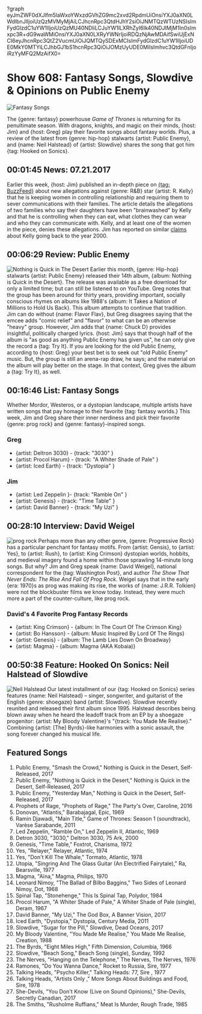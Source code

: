 ?graph eyJmZWF0dXJlfm5laWxoYWxzdGVhZG9mc2xvd2RpdmUiOnsiYXJ0aXN0LWdlbnJlIjoiUzQzMVMyMjAiLCJhcnRpc3QtdHJhY2siOiJNMTQzWTUzNSIsImFydGlzdC1uYW1lIjoiUzQzMU40NDIiLCJuYW1lLXRhZyI6Ik40NDJIMjM1In0sImxpc3R+dG9waWMiOnsiYXJ0aXN0LXRyYWNrIjoiRDQzNjAwMDAifSwiUjExNCI6eyJhcnRpc3QtZ2VucmUiOiJQMTQySDExMCIsImFydGlzdC1uYW1lIjoiUDE0MkY0MTYiLCJhbGJ1bS1hcnRpc3QiOiJOMzUyUDE0MiIsImhvc3QtdGFnIjoiRzYyMFQ2MzAifX0=

# Show 608: Fantasy Songs, Slowdive & Opinions on Public Enemy

![Fantasy Songs](https://sound-images.s3.amazonaws.com/images/2017/fantasysongs_web.png)

The {genre: fantasy} powerhouse *Game of Thrones* is returning for its penultimate season. With dragons, knights, and magic on their minds, {host: Jim} and {host: Greg} play their favorite songs about fantasy worlds. Plus, a review of the latest from {genre: hip-hop} stalwarts {artist: Public Enemy}, and {name: Neil Halstead} of {artist: Slowdive} shares the song that got him {tag: Hooked on Sonics}.

## 00:01:45 News: 07.21.2017
Earlier this week, {host: Jim} published an in-depth piece on [{tag: BuzzFeed}](https://www.buzzfeed.com/jimderogatis/parents-told-police-r-kelly-is-keeping-women-in-a-cult?utm_term=.mdBWpOy7w#.eeD1pqY8d) about new allegations against {genre: R&B} star {artist: R. Kelly} that he is keeping women in controlling relationship and requiring them to sever communications with their families. The article details the allegations of two families who say their daughters have been "brainwashed" by Kelly and that he is controlling when they can eat, what clothes they can wear and who they can communicate with. Kelly, and at least one of the women in the piece, denies these allegations. Jim has reported on similar [claims](http://chicago.suntimes.com/news/sun-times-archive-r-kelly-accused-of-sex-with-teenage-girls/) about Kelly going back to the year 2000. 

## 00:06:29 Review: Public Enemy
![Nothing is Quick in The Desert](https://sound-images.s3.amazonaws.com/images/2017/public%20enemy.jpg)
Earlier this month, {genre: Hip-hop} stalwarts {artist: Public Enemy} released their 14th album, {album: Nothing is Quick in the Desert}. The release was available as a free download for only a limited time; but can still be listened to on YouTube.
Greg notes that the group has been around for thirty years, providing important, socially conscious rhymes on albums like 1988's {album: It Takes a Nation of Millions to Hold Us Back}. This album attempts to continue that tradition.
Jim can do without {name: Flavor Flav}, but Greg disagrees saying that the emcee adds "comic relief" and "flavor" to what can be an otherwise "heavy" group. However, Jim adds that {name: Chuck D} provides insightful, politically charged lyrics.
{host: Jim} says that though half of the album is "as good as anything Public Enemy has given us", he can only give the record a {tag: Try It}.
If you are looking for the old Public Enemy, according to {host: Greg} your best bet is to seek out "old Public Enemy" music. But, the group is still an arena-rap draw, he says; and the material on the album will play better on the stage. In that context, Greg gives the album a {tag: Try It}, as well.


## 00:16:46 List: Fantasy Songs
Whether Mordor, Westeros, or a dystopian landscape, multiple artists have written songs that pay homage to their favorite {tag: fantasy worlds.}  This week, Jim and Greg share their inner nerdiness and pick their favorite {genre: prog rock} and {genre: fantasy}-inspired songs. 

### Greg
- {artist: Deltron 3030} - {track: "3030" }
- {artist: Procol Harum} - {track: "A Whiter Shade of Pale" }
- {artist: Iced Earth} - {track: "Dystopia" }

### Jim 
- {artist: Led Zeppelin }- {track: "Ramble On" }
- {artist: Genesis} - {track: "Time Table" }
- {artist: David Banner} - {track: "My Uzi" }

## 00:28:10 Interview: David Weigel
![prog rock](https://sound-images.s3.amazonaws.com/images/2017/prog%20rock.jpg) Perhaps more than any other genre, {genre: Progressive Rock} has a particular penchant for fantasy motifs. From {artist: Gensis}, to {artist: Yes}, to {artist: Rush}, to {artist: King Crimson} dystopian worlds, hobbits, and medieval imagery found a home within those sprawling 14-minute long songs. But why? Jim and Greg speak {name: David Weigel}, national correspondent for the {tag: Washington Post}, and author *The Show That Never Ends: The Rise And Fall Of Prog Rock*. Weigel says that in the early {era: 1970}s as prog was making its rise, the works of {name: J.R.R. Tolkien} were not the blockbuster films we know today. Instead, they were much more a part of the counter-culture, like prog rock. 
### David's 4 Favorite Prog Fantasy Records
- {artist: King Crimson} - {album: In The Court Of The Crimson King}
- {artist: Bo Hansson} - {album: Music Inspired By Lord Of The Rings}
- {artist: Genesis} - {album: The Lamb Lies Down On Broadway}
- {artist: Magma} - {album: Magma (AKA Kobaia)}



## 00:50:38 Feature: Hooked On Sonics: Neil Halstead of Slowdive
![Neil Halstead](https://sound-images.s3.amazonaws.com/images/2017/NeilHalstead.jpg)
Our latest installment of our {tag: Hooked on Sonics} series features {name: Neil Halstead} – singer, songwriter, and guitarist of the English {genre: shoegaze} band {artist: Slowdive}. Slowdive recently reunited and released their first album since 1995. Halstead describes being blown away when he heard the leadoff track from an EP by a shoegaze progenitor: {artist: My Bloody Valentine}'s "{track: You Made Me Realise}." Combining {artist: [The] Byrds}-like harmonies with a sonic assault, the song forever changed his musical life.

## Featured Songs

1. Public Enemy, "Smash the Crowd," Nothing is Quick in the Desert, Self-Released, 2017
1. Public Enemy, "Nothing is Quick in the Desert," Nothing is Quick in the Desert, Self-Released, 2017
1. Public Enemy, "Yesterday Man," Nothing is Quick in the Desert, Self-Released, 2017
1. Prophets of Rage, "Prophets of Rage," The Party's Over, Caroline, 2016
1. Donovan, "Atlantis," Barabajagal, Epic, 1969
1. Ramin Djawadi, "Main Title," Game of Thrones: Season 1 (soundtrack), Varèse Sarabande, 2011
1. Led Zeppelin, "Ramble On," Led Zeppelin II, Atlantic, 1969
1. Detron 3030, "3030," Deltron 3030, 75 Ark, 2000
1. Genesis, "Time Table," Foxtrot, Charisma, 1972
1. Yes, "Relayer," Relayer, Atlantic, 1974
1. Yes, "Don't Kill The Whale," Tormato, Atlantic, 1978
1. Utopia, "Singring And The Glass Guitar (An Electrified Fairytale)," Ra, Bearsville, 1977
1. Magma, "Aïna," Magma, Philips, 1970
1. Leonard Nimoy, "The Ballad of Bilbo Baggins," Two Sides of Leonard Nimoy, Dot, 1968
1. Spinal Tap, "Stonehenge," This Is Spinal Tap, Polydor, 1984
1. Procol Harum, "A Whiter Shade of Pale," A Whiter Shade of Pale (single), Deram, 1967
1. David Banner, "My Uzi," The God Box, A Banner Vision, 2017
1. Iced Earth, "Dystopia," Dystopia, Century Media, 2011
1. Slowdive, "Sugar for the Pill," Slowdive, Dead Oceans, 2017
1. My Bloody Valentine, "You Made Me Realise," You Made Me Realise, Creation, 1988
1. The Byrds, "Eight Miles High," Fifth Dimension, Columbia, 1966
1. Slowdive, "Beach Song," Beach Song (single), Sunday, 1992
1. The Nerves, "Hanging on the Telephone," The Nerves, The Nerves, 1976
1. Ramones, "Do You Wanna Dance," Rocket to Russia, Sire, 1977
1. Talking Heads, "Psycho Killer," Talking Heads: 77, Sire , 1977
1. Talking Heads, "Artists Only ," More Songs About Buildings and Food, Sire, 1978
1. She-Devils, "You Don't Know (Live on Sound Opinions)," She-Devils, Secretly Canadian, 2017
1. The Smiths, "Rusholme Ruffians," Meat Is Murder, Rough Trade, 1985